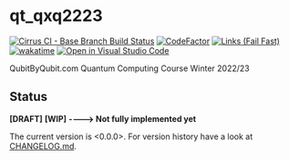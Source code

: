qt_qxq2223
===

[![Cirrus CI - Base Branch Build Status](https://img.shields.io/cirrus/github/qte77/App-BERT-Benchmark?logo=Cirrus-ci)](https://cirrus-ci.com/github/gte77/App-BERT-Benchmark)
[![CodeFactor](https://www.codefactor.io/repository/github/qte77/App-BERT-Benchmark/badge)](https://www.codefactor.io/repository/github/qte77/App-BERT-Benchmark)
[![Links (Fail Fast)](https://github.com/qte77/ML-HF-WnB-MVP/actions/workflows/links-fail-fast.yml/badge.svg)](https://github.com/qte77/ML-HF-WnB-MVP/actions/workflows/links-fail-fast.yml)
[![wakatime](https://wakatime.com/badge/github/qte77/App-BERT-Benchmark.svg)](https://wakatime.com/badge/github/qte77/App-BERT-Benchmark)
[![Open in Visual Studio Code](https://img.shields.io/static/v1?logo=visualstudiocode&label=&message=Open%20in%20Visual%20Studio%20Code&labelColor=2c2c32&color=007acc&logoColor=007acc)](https://open.vscode.dev/qte77/App-BERT-Benchmark)

QubitByQubit.com Quantum Computing Course Winter 2022/23

Status
---

**[DRAFT]** **[WIP]** **----> Not fully implemented yet**

The current version is <0.0.0>. For version history have a look at [CHANGELOG.md](./CHANGELOG.md).
